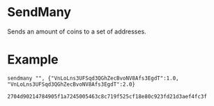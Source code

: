 # SendMany

Sends an amount of coins to a set of addresses.

# Example

```
sendmany "", {"VnLoLns3UFSqd3QGhZecBvoNV8Afs3EgdT":1.0,
"VnLoLns3UFSqd3QGhZecBvoNV8Afs3EgdT":2.0}

2704d90214784905f1a7245005463c8c719f525cf18e80c923fd21d3aef4fc3f

```
